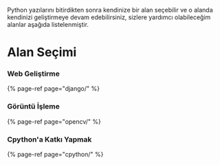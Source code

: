 Python yazılarını bitirdikten sonra kendinize bir alan seçebilir ve o alanda kendinizi
geliştirmeye devam edebilirsiniz, sizlere yardımcı olabileceğim alanlar aşağıda
listelenmiştir.

# Alan Seçimi

### Web Geliştirme

{% page-ref page="django/" %}

### Görüntü İşleme

{% page-ref page="opencv/" %}

### Cpython'a Katkı Yapmak

{% page-ref page="cpython/" %}
